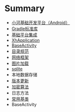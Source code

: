 # Summary

* [小河基础开发平台（Android）](README.md)
* [Gradle标准库](chapter1.md)
* [基础平台集成](ji-chu-ping-tai-ji-cheng.md)
* [XhApplication](xhapplication.md)
* [BaseActivity](baseactivity.md)
* [目录规范](mu-lu-gui-fan.md)
* [网络框架](2wang-luo-kuang-jia.md)
* [图片加载](4tu-pian-jia-zai.md)
* [sqlite](3sqlite.md)
* 本地数据存储
* [版本更新](5ban-ben-geng-xin.md)
* [加密算法](6jia-mi-suan-fa.md)
* 日志方法
* [常用基类](chang-yong-ji-lei.md)
* BaseActivity

